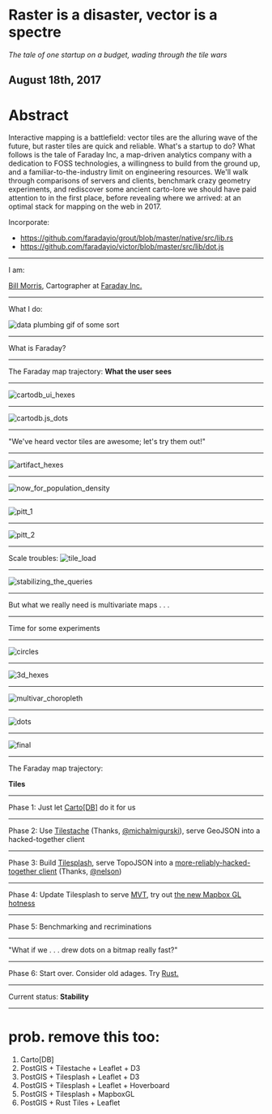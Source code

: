 # Raster is a disaster, vector is a spectre

_The tale of one startup on a budget, wading through the tile wars_

August 18th, 2017
---

# Abstract
Interactive mapping is a battlefield: vector tiles are the alluring wave of the future, but raster tiles are quick and reliable. What's a startup to do? What follows is the tale of Faraday Inc, a map-driven analytics company with a dedication to FOSS technologies, a willingness to build from the ground up, and a familiar-to-the-industry limit on engineering resources. We'll walk through comparisons of servers and clients, benchmark crazy geometry experiments, and rediscover some ancient carto-lore we should have paid attention to in the first place, before revealing where we arrived: at an optimal stack for mapping on the web in 2017.

Incorporate: 
- https://github.com/faradayio/grout/blob/master/native/src/lib.rs
- https://github.com/faradayio/victor/blob/master/src/lib/dot.js

---

I am:

[Bill Morris](https://twitter.com/vtcraghead), Cartographer at [Faraday Inc.](https://www.faraday.io/)

---

What I do:

![data plumbing gif of some sort](https://www.dropbox.com/s/4zy5iur3y57c8q9/docbrown.gif?dl=1)

---

What is Faraday?

---

The Faraday map trajectory: 
__What the user sees__

---

![cartodb_ui_hexes](https://www.dropbox.com/s/wm9fve8wc2qjgxm/12481925823_0de4e3eb99_o.png?dl=1)

---

![cartodb.js_dots](https://www.dropbox.com/s/k4irnz2t5l0ibxq/12521606114_6f51b71226_o.png?dl=1)

---

"We've heard vector tiles are awesome; let's try them out!"

---

![artifact_hexes](https://www.dropbox.com/s/w954kb9qhx25lgn/13126900385_8e7cd637d9_o.png?dl=1)

---

![now_for_population_density](https://www.dropbox.com/s/vjyrmkn09v243e5/14947042810_63bbdcbc35_o.png?dl=1)

---

![pitt_1](https://www.dropbox.com/s/9lyeisl3uci528n/Screenshot%202015-08-27%2009.35.24.png?dl=1)

---

![pitt_2](https://www.dropbox.com/s/c2cymxfa62tgxo9/Screenshot%202015-08-27%2009.39.14.png?dl=1)

---

Scale troubles:
![tile_load](https://www.dropbox.com/s/bej6deko227otw6/Screenshot%202015-10-02%2011.58.32.png?dl=1)

---

![stabilizing_the_queries](https://www.dropbox.com/s/qpnutal1xzrhmbl/Screenshot%202016-07-13%2018.26.12.png?dl=1)

---

But what we really need is multivariate maps . . .

---

Time for some experiments

---

![circles](https://www.dropbox.com/s/9rkgkm4z84g58ke/nested_graduated_symbol.png?dl=1)

---

![3d_hexes](https://www.dropbox.com/s/4kj7fmdrhuj1lvn/Screenshot%202016-10-27%2012.07.56.png?dl=1)

---

![multivar_choropleth](https://www.dropbox.com/s/jv0cv9tkvs8pkcl/Screenshot%202016-11-22%2018.44.53.png?dl=1)

---

![dots](https://www.dropbox.com/s/ikjk5dk3gr7u1hx/Screenshot%202016-11-22%2019.35.42.png?dl=1)

---

![final](https://www.dropbox.com/s/weyrxkyg1t8y18i/Screenshot%202017-05-25%2010.12.16.png?dl=1)

---

The Faraday map trajectory:

__Tiles__

---

Phase 1: Just let [Carto[DB]](https://faraday.carto.com/builder/f056ea4e-7758-11e5-b0b9-0ea31932ec1d/embed) do it for us

---

Phase 2: Use [Tilestache](http://tilestache.org/) (Thanks, [@michalmigurski](https://twitter.com/michalmigurski)), serve GeoJSON into a hacked-together client

---

Phase 3: Build [Tilesplash](https://github.com/faradayio/tilesplash), serve TopoJSON into a [more-reliably-hacked-together client](http://bl.ocks.org/wboykinm/7393674) (Thanks, [@nelson](https://twitter.com/nelson))

---

Phase 4: Update Tilesplash to serve [MVT](https://www.mapbox.com/vector-tiles/specification/), try out [the new Mapbox GL hotness](https://twitter.com/vtcraghead/status/887698981303832576)

---

Phase 5: Benchmarking and recriminations

---

"What if we . . . drew dots on a bitmap really fast?"

---

Phase 6: Start over. Consider old adages. Try [Rust.](https://www.rust-lang.org/en-US/)

---

Current status: __Stability__

---

# prob. remove this too:

1. Carto[DB]
2. PostGIS + Tilestache + Leaflet + D3
3. PostGIS + Tilesplash + Leaflet + D3
4. PostGIS + Tilesplash + Leaflet + Hoverboard
5. PostGIS + Tilesplash + MapboxGL
6. PostGIS + Rust Tiles + Leaflet